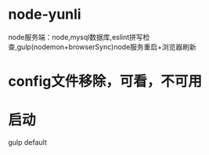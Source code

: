 # node-yunli
node服务端：node,mysql数据库,eslint拼写检查,gulp(nodemon+browserSync)node服务重启+浏览器刷新

# config文件移除，可看，不可用

# 启动
gulp default
